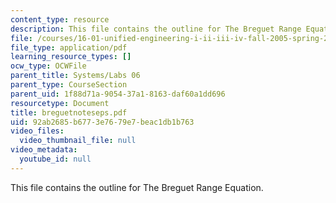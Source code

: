 ```yaml
---
content_type: resource
description: This file contains the outline for The Breguet Range Equation.
file: /courses/16-01-unified-engineering-i-ii-iii-iv-fall-2005-spring-2006/92ab2685b6773e7679e7beac1db1b763_breguetnoteseps.pdf
file_type: application/pdf
learning_resource_types: []
ocw_type: OCWFile
parent_title: Systems/Labs 06
parent_type: CourseSection
parent_uid: 1f88d71a-9054-37a1-8163-daf60a1dd696
resourcetype: Document
title: breguetnoteseps.pdf
uid: 92ab2685-b677-3e76-79e7-beac1db1b763
video_files:
  video_thumbnail_file: null
video_metadata:
  youtube_id: null
---
```

This file contains the outline for The Breguet Range Equation.

